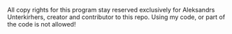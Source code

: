 All copy rights for this program stay reserved exclusively for Aleksandrs Unterkirhers, creator and contributor to this repo.
Using my code, or part of the code is not allowed!
